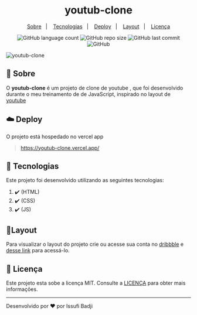 <h1 align="center" color=" ">
  youtub-clone
</h1>

<p align="center">
    <a href="#book-sobre">Sobre</a>&nbsp;&nbsp;&nbsp;|&nbsp;&nbsp;&nbsp;
    <a href="#rocket-tecnologias">Tecnologias</a>&nbsp;&nbsp;&nbsp;|&nbsp;&nbsp;&nbsp;
    <a href="#cloud-deploy">Deploy</a>&nbsp;&nbsp;&nbsp;|&nbsp;&nbsp;&nbsp;
    <a href="#layout">Layout</a>&nbsp;&nbsp;&nbsp;|&nbsp;&nbsp;&nbsp;
    <a href="#memo-licença">Licença</a>
</p>

<p align="center">
   
   <img alt="GitHub language count" src="https://img.shields.io/github/languages/count/issufibadji/youtub-clone?style=flat-square">

   <img alt="GitHub repo size" src="https://img.shields.io/github/repo-size/issufibadji/youtub-clone?style=flat-square">

   <img alt="GitHub last commit" src="https://img.shields.io/github/last-commit/issufibadji/youtub-clone?style=flat-square">

   <img alt="GitHub" src="https://img.shields.io/github/license/issufibadji/youtub-clone?style=flat-square">
</p>

![youtub-clone](https://github.com/issufibadji/youtub-clone/blob/master/youtub-clone.png)

## :book: Sobre

O **youtub-clone**
é um projeto de clone de youtube , que foi desenvolvido durante o meu treinamento de de JavaScript, inspirado no layout de [youtube](https://www.youtube.com/)

## :cloud: Deploy

O projeto está hospedado no vercel app

> https://youtub-clone.vercel.app/

## :rocket: Tecnologias

Este projeto foi desenvolvido utilizando as seguintes tecnologias:

<!-- ❌✔️ -->

1. ✔️ (HTML)
2. ✔️ (CSS)
3. ✔️ (JS)

## 🔖Layout

Para visualizar o layout do projeto crie ou acesse sua conta no [dribbble](dribbble.com) e [desse link](https://dribbble.com/shots/11338885-Flick-Quizzes) para acessá-lo.

## :memo: Licença

Este projeto esta sobe a licença MIT. Consulte a [LICENÇA](https://github.com/issufibadji/youtub-clone/blob/master/LINCENSE) para obter mais informações.

---

Desenvolvido por :heart: por Issufi Badji
